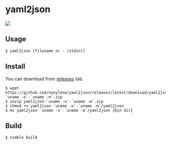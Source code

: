 # yaml2json

![](https://github.com/nonylene/yaml2json/workflows/Build/badge.svg)

## Usage

```console
$ yaml2json [filename or - (stdin)]
```

## Install

You can download from [releases](https://github.com/nonylene/yaml2json/releases) tab.

```console
$ wget https://github.com/nonylene/yaml2json/releases/latest/download/yaml2json-`uname -o`-`uname -m`.zip
$ unzip yaml2json-`uname -o`-`uname -m`.zip
$ chmod +x yaml2json-`uname -o`-`uname -m`/yaml2json
$ mv yaml2json-`uname -o`-`uname -m`/yaml2json {bin dir}
```

## Build

```console
$ nimble build
```
